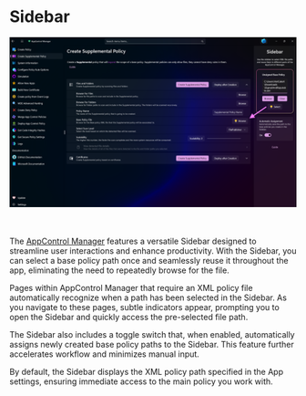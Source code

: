 # Sidebar

<div align="center">

<img src="https://raw.githubusercontent.com/HotCakeX/.github/refs/heads/main/Pictures/PNG%20and%20JPG/AppControl%20Manager%20page%20screenshots/Sidebar.png" alt="AppControl Manager Application's Sidebar">

</div>

<br>

<br>

The [AppControl Manager](https://github.com/HotCakeX/Harden-Windows-Security/wiki/AppControl-Manager) features a versatile Sidebar designed to streamline user interactions and enhance productivity. With the Sidebar, you can select a base policy path once and seamlessly reuse it throughout the app, eliminating the need to repeatedly browse for the file.

Pages within AppControl Manager that require an XML policy file automatically recognize when a path has been selected in the Sidebar. As you navigate to these pages, subtle indicators appear, prompting you to open the Sidebar and quickly access the pre-selected file path.

The Sidebar also includes a toggle switch that, when enabled, automatically assigns newly created base policy paths to the Sidebar. This feature further accelerates workflow and minimizes manual input.

By default, the Sidebar displays the XML policy path specified in the App settings, ensuring immediate access to the main policy you work with.

<br>
